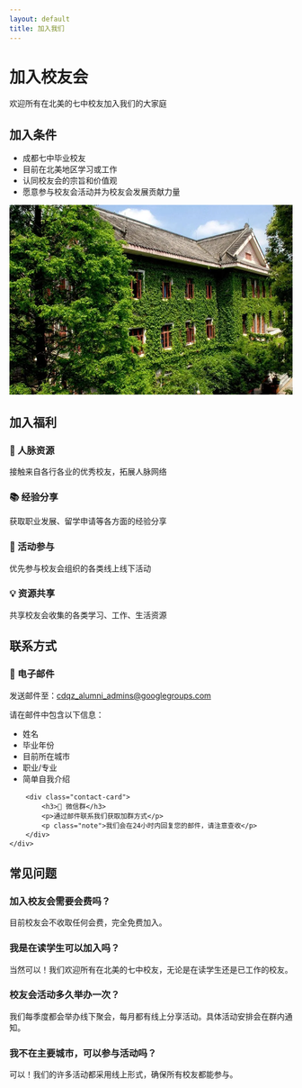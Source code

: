 ```yaml
---
layout: default
title: 加入我们
---
```


<div class="contact-header">
    <h1>加入校友会</h1>
    <p class="subtitle">欢迎所有在北美的七中校友加入我们的大家庭</p>
</div>

<section class="join-section">
    <div class="join-grid">
        <div class="join-content">
            <h2>加入条件</h2>
            <ul class="join-requirements">
                <li>成都七中毕业校友</li>
                <li>目前在北美地区学习或工作</li>
                <li>认同校友会的宗旨和价值观</li>
                <li>愿意参与校友会活动并为校友会发展贡献力量</li>
            </ul>
        </div>
        <div class="join-image">
            <img src="/images/building.webp" alt="成都七中" class="rounded-image">
        </div>
    </div>
</section>

<section class="benefits-section">
    <h2>加入福利</h2>
    <div class="benefits-grid">
        <div class="benefit-card">
            <h3>🤝 人脉资源</h3>
            <p>接触来自各行各业的优秀校友，拓展人脉网络</p>
        </div>
        <div class="benefit-card">
            <h3>📚 经验分享</h3>
            <p>获取职业发展、留学申请等各方面的经验分享</p>
        </div>
        <div class="benefit-card">
            <h3>🎉 活动参与</h3>
            <p>优先参与校友会组织的各类线上线下活动</p>
        </div>
        <div class="benefit-card">
            <h3>💡 资源共享</h3>
            <p>共享校友会收集的各类学习、工作、生活资源</p>
        </div>
    </div>
</section>

<section class="contact-methods">
    <h2>联系方式</h2>
    <div class="contact-grid">
        <div class="contact-card">
            <h3>📧 电子邮件</h3>
            <p>发送邮件至：<a href="mailto:cdqz_alumni_admins@googlegroups.com">cdqz_alumni_admins@googlegroups.com</a></p>
            <p class="note">请在邮件中包含以下信息：</p>
            <ul>
                <li>姓名</li>
                <li>毕业年份</li>
                <li>目前所在城市</li>
                <li>职业/专业</li>
                <li>简单自我介绍</li>
            </ul>
        </div>
        
        <div class="contact-card">
            <h3>💬 微信群</h3>
            <p>通过邮件联系我们获取加群方式</p>
            <p class="note">我们会在24小时内回复您的邮件，请注意查收</p>
        </div>
    </div>
</section>

<section class="faq-section">
    <h2>常见问题</h2>
    <div class="faq-grid">
        <div class="faq-item">
            <h3>加入校友会需要会费吗？</h3>
            <p>目前校友会不收取任何会费，完全免费加入。</p>
        </div>
        <div class="faq-item">
            <h3>我是在读学生可以加入吗？</h3>
            <p>当然可以！我们欢迎所有在北美的七中校友，无论是在读学生还是已工作的校友。</p>
        </div>
        <div class="faq-item">
            <h3>校友会活动多久举办一次？</h3>
            <p>我们每季度都会举办线下聚会，每月都有线上分享活动。具体活动安排会在群内通知。</p>
        </div>
        <div class="faq-item">
            <h3>我不在主要城市，可以参与活动吗？</h3>
            <p>可以！我们的许多活动都采用线上形式，确保所有校友都能参与。</p>
        </div>
    </div>
</section> 
